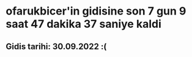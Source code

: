 # ofarukbicer'in gidisine son 7 gun 9 saat 47 dakika 37 saniye kaldi

## Gidis tarihi: 30.09.2022 :(